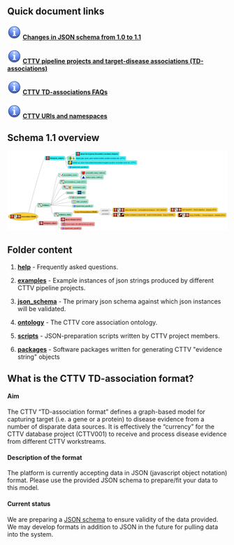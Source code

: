 ## Quick document links

#### ![info](help/images/info.gif) [**Changes in JSON schema from 1.0 to 1.1**](changes/version_changes.md)

#### ![info](help/images/info.gif) [**CTTV pipeline projects and target-disease associations (TD-associations)**](json_schema/project_tracker.md)

#### ![info](help/images/info.gif) [**CTTV TD-associations FAQs**](help/README.md)

#### ![info](help/images/info.gif) [**CTTV URIs and namespaces**](json_schema/cttv_uris_namespaces.md)

## Schema 1.1 overview

![CTTV schema 1.1](help/images/schema_1.1.png)

## Folder content

1. [**help**](./help/)	- Frequently asked questions.

1. [**examples**](./examples/)	- Example instances of json strings produced by different CTTV pipeline projects.

1. [**json_schema**](./json_schema/) - The primary json schema against which json instances will be validated.

1. [**ontology**](./ontology/) - The CTTV core association ontology.

1. [**scripts**](./scripts/) - JSON-preparation scripts written by CTTV project members.

1. [**packages**](./packages/) - Software packages written for generating CTTV "evidence string" objects

## What is the CTTV TD-association format?



#### Aim



The CTTV “TD-association format” defines a graph-based model for capturing target (i.e. a gene or a protein) to disease evidence from a number of disparate data sources. It is effectively the “currency” for the CTTV database project (CTTV001) to receive and process disease evidence from different CTTV workstreams.



#### Description of the format



The platform is currently accepting data in JSON (javascript object notation) format. Please use the provided JSON schema to prepare/fit your data to this model.



#### Current status



We are preparing a [JSON schema](./json_schema) to ensure validity of the data provided. We may develop formats in addition to JSON in the future for pulling data into the system.